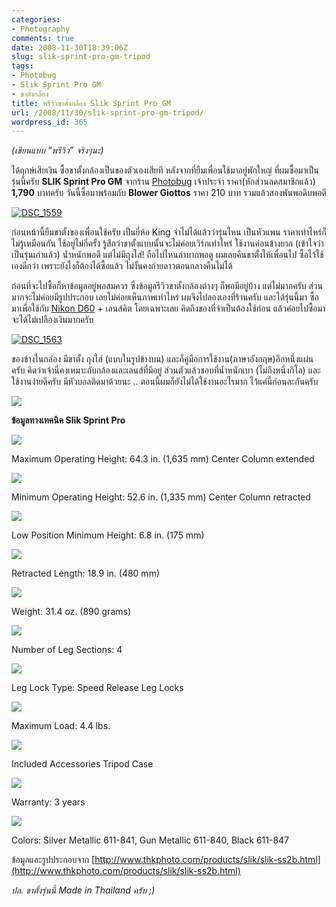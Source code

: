 ```yaml
---
categories:
- Photography
comments: true
date: 2008-11-30T18:39:06Z
slug: slik-sprint-pro-gm-tripod
tags:
- Photobug
- Slik Sprint Pro GM
- ขาตั้งกล้อง
title: พรีวิวขาตั้งกล้อง Slik Sprint Pro GM
url: /2008/11/30/slik-sprint-pro-gm-tripod/
wordpress_id: 365
---
```


_(เขียนแบบ “พรีวิว” จริงๆนะ)_



ได้ฤกษ์เสียเงิน ซื้อขาตั้งกล้องเป็นของตัวเองเสียที หลังจากที่ยืมเพื่อนใช้มาอยู่พักใหญ่ ที่ผมซื้อมาเป็นรุ่นนี้ครับ **SLIK Sprint Pro GM** จากร้าน [Photobug](http://www.photobugonline.com) เจ้าประจำ ราคา(หักส่วนลดสมาชิกแล้ว) **1,790** บาทครับ วันนี้ซื้อมาพร้อมกับ **Blower Giottos** ราคา 210 บาท รวมแล้วสองพันพอดิบพอดี



[![DSC_1559](http://www.armno.in.th/wp-content/uploads/2008/11/dsc-1559-thumb.jpg)](http://www.armno.in.th/wp-content/uploads/2008/11/dsc-1559.jpg)



ก่อนหน้านี้ยืมขาตั้งของเพื่อนใช้ครับ เป็นยี่ห้อ King จำไม่ได้แล้วว่ารุ่นไหน เป็นหัวแพน ราคาเท่าไหร่ก็ไม่รู้เหมือนกัน ใช้อยู่ไม่กี่ครั้ง รู้สึกว่าขาตั้งแบบนั้นจะไม่ค่อยเวิร์กเท่าไหร่ ใช้งานค่อนข้างยาก (เข้าใจว่าเป็นรุ่นเก่าแล้ว) น้ำหนักพอดี แต่ไม่มีถุงใส่! ถือไปไหนลำบากพอดู ผมเลยคืนขาตั้งให้เพื่อนไป ซื้อไว้ใช้เองดีกว่า เพราะยังไงก็ต้องได้ซื้อแล้ว ไม่งั้นคงถ่ายดาวตอนกลางคืนไม่ได้



ก่อนที่จะไปซื้อก็หาข้อมูลอยู่พอสมควร ซึ่งข้อมูลรีวิวขาตั้งกล้องต่างๆ ก็พอมีอยู่บ้าง แต่ไม่มากครับ ส่วนมากจะไม่ค่อยมีรูปประกอบ เลยไม่ค่อยเห็นภาพเท่าไหร่ ผมจึงไปลองเองที่ร้านครับ และได้รุ่นนี้มา ซื้อมาเพื่อใช้กับ [Nikon D60](http://www.armno.in.th/content/nikon-d60) + เลนส์คิต โดยเฉพาะเลย คิดถึงของที่จำเป็นต้องใช้ก่อน แล้วค่อยไปซื้อมา จะได้ไม่เปลืองเงินมากครับ



[![DSC_1563](http://www.armno.in.th/wp-content/uploads/2008/11/dsc-1563-thumb.jpg)](http://www.armno.in.th/wp-content/uploads/2008/11/dsc-1563.jpg)



ของข้างในกล่อง มีขาตั้ง ถุงใส่ (แบบในรูปข้างบน) และก็คู่มือการใช้งาน(ภาษาอังกฤษ)อีกหนึ่งแผ่นครับ คิดว่าเจ้านี่คงเหมาะกับกล้องและเลนส์ที่มีอยู่ ส่วนตัวแล้วชอบที่น้ำหนักเบา (ไม่ถึงหนึ่งกิโล) และใช้งานง่ายดีครับ มีหัวบอลติดมาด้วยนะ .. ตอนนี้ผมก็ยังไม่ได้ใช้งานอะไรมาก ไว้แค่นี้ก่อนละกันครับ



![](http://www.thkphoto.com/products/slik/photos-l/sprint-pro-sl-a.jpg)



**ข้อมูลทางเทคนิค Slik Sprint Pro**



![](http://www.thkphoto.com/images/singlepixel.gif)



Maximum Operating Height: 64.3 in. (1,635 mm)
Center Column extended



![](http://www.thkphoto.com/images/singlepixel.gif)



Minimum Operating Height: 52.6 in. (1,335 mm)
Center Column retracted



![](http://www.thkphoto.com/images/singlepixel.gif)



Low Position Minimum Height: 6.8 in. (175 mm)



![](http://www.thkphoto.com/images/singlepixel.gif)



Retracted Length: 18.9 in. (480 mm)



![](http://www.thkphoto.com/images/singlepixel.gif)



Weight: 31.4 oz. (890 grams)



![](http://www.thkphoto.com/images/singlepixel.gif)



Number of Leg Sections: 4



![](http://www.thkphoto.com/images/singlepixel.gif)



Leg Lock Type: Speed Release Leg Locks



![](http://www.thkphoto.com/images/singlepixel.gif)



Maximum Load: 4.4 lbs.



![](http://www.thkphoto.com/images/singlepixel.gif)



Included Accessories Tripod Case



![](http://www.thkphoto.com/images/singlepixel.gif)



Warranty: 3 years



![](http://www.thkphoto.com/images/singlepixel.gif)



Colors: Silver Metallic 611-841, Gun Metallic 611-840, Black 611-847











ข้อมูลและรูปประกอบจาก [http://www.thkphoto.com/products/slik/slik-ss2b.html](http://www.thkphoto.com/products/slik/slik-ss2b.html)



_ปล. ขาตั้งรุ่นนี้ Made in Thailand ครับ ;)_
